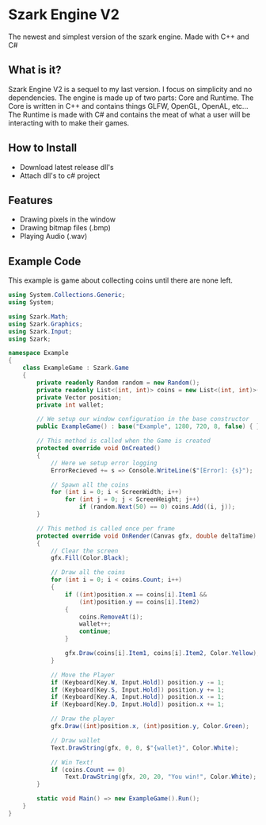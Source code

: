 # Szark Engine V2
The newest and simplest version of the szark engine. Made with C++ and C#

## What is it?
Szark Engine V2 is a sequel to my last version. 
I focus on simplicity and no dependencies.
The engine is made up of two parts: Core and Runtime. 
The Core is written in C++ and contains things GLFW, OpenGL, OpenAL, etc...
The Runtime is made with C# and contains the meat of what a user will 
be interacting with to make their games.

## How to Install
- Download latest release dll's
- Attach dll's to c# project

## Features
- Drawing pixels in the window
- Drawing bitmap files (.bmp)
- Playing Audio (.wav)

## Example Code
This example is game about collecting coins until there are none left.
```c#
using System.Collections.Generic;
using System;

using Szark.Math;
using Szark.Graphics;
using Szark.Input;
using Szark;

namespace Example
{
    class ExampleGame : Szark.Game
    {
        private readonly Random random = new Random();
        private readonly List<(int, int)> coins = new List<(int, int)>();
        private Vector position;
        private int wallet;

        // We setup our window configuration in the base constructor
        public ExampleGame() : base("Example", 1280, 720, 8, false) { }

        // This method is called when the Game is created
        protected override void OnCreated()
        {
            // Here we setup error logging
            ErrorRecieved += s => Console.WriteLine($"[Error]: {s}");

            // Spawn all the coins
            for (int i = 0; i < ScreenWidth; i++)
                for (int j = 0; j < ScreenHeight; j++)
                    if (random.Next(50) == 0) coins.Add((i, j));
        }

        // This method is called once per frame
        protected override void OnRender(Canvas gfx, double deltaTime)
        {
            // Clear the screen
            gfx.Fill(Color.Black);

            // Draw all the coins
            for (int i = 0; i < coins.Count; i++)
            {
                if ((int)position.x == coins[i].Item1 &&
                    (int)position.y == coins[i].Item2)
                {
                    coins.RemoveAt(i);
                    wallet++;
                    continue;
                }

                gfx.Draw(coins[i].Item1, coins[i].Item2, Color.Yellow);
            }

            // Move the Player
            if (Keyboard[Key.W, Input.Hold]) position.y -= 1;
            if (Keyboard[Key.S, Input.Hold]) position.y += 1;
            if (Keyboard[Key.A, Input.Hold]) position.x -= 1;
            if (Keyboard[Key.D, Input.Hold]) position.x += 1;

            // Draw the player
            gfx.Draw((int)position.x, (int)position.y, Color.Green);

            // Draw wallet
            Text.DrawString(gfx, 0, 0, $"{wallet}", Color.White);

            // Win Text!
            if (coins.Count == 0)
                Text.DrawString(gfx, 20, 20, "You win!", Color.White);
        }

        static void Main() => new ExampleGame().Run();
    }
}
```
